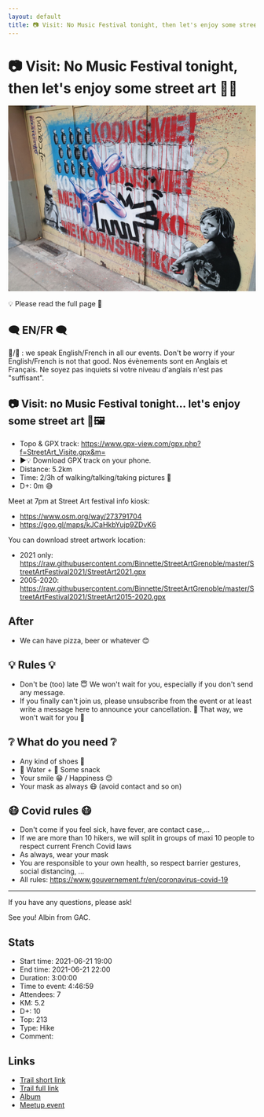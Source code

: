 ```yaml
---
layout: default
title: 📷 Visit: No Music Festival tonight, then let's enjoy some street art 🎨✨
---
```


# 📷 Visit: No Music Festival tonight, then let's enjoy some street art 🎨✨

![2021-06-21](../img/orig/2021-06-21.jpg)

💡 Please read the full page 💜

##  🗨️ EN/FR 🗨️ 
🦅/🐓 : we speak English/French in all our events. Don't be worry if your English/French is not that good. Nos évènements sont en Anglais et Français. Ne soyez pas inquiets si votre niveau d'anglais n'est pas "suffisant".

##  📷 Visit: no Music Festival tonight... let's enjoy some street art 🎨🖼 
* Topo & GPX track: https://www.gpx-view.com/gpx.php?f=StreetArt_Visite.gpx&m=
* ▶💡 Download GPX track on your phone.
* Distance: 5.2km
* Time: 2/3h of walking/talking/taking pictures 📸
* D+: 0m 😅

Meet at 7pm at Street Art festival info kiosk:
- https://www.osm.org/way/273791704
- https://goo.gl/maps/kJCaHkbYujp9ZDvK6

You can download street artwork location:
- 2021 only: https://raw.githubusercontent.com/Binnette/StreetArtGrenoble/master/StreetArtFestival2021/StreetArt2021.gpx
- 2005-2020: https://raw.githubusercontent.com/Binnette/StreetArtGrenoble/master/StreetArtFestival2021/StreetArt2015-2020.gpx

##  After 
- We can have pizza, beer or whatever 😊

##  💡 Rules 💡 
- Don't be (too) late 😇 We won't wait for you, especially if you don't send any message.
- If you finally can't join us, please unsubscribe from the event or at least write a message here to announce your cancellation. 💜 That way, we won't wait for you 💜

##  ❔ What do you need ❔ 
- Any kind of shoes 🥾
- 🧃 Water + 🍫 Some snack
- Your smile 😁 / Happiness 😊
- Your mask as always 😷 (avoid contact and so on)

##  😷 Covid rules 😷 
- Don't come if you feel sick, have fever, are contact case,...
- If we are more than 10 hikers, we will split in groups of maxi 10 people to respect current French Covid laws
- As always, wear your mask
- You are responsible to your own health, so respect barrier gestures, social distancing, ...
- All rules: https://www.gouvernement.fr/en/coronavirus-covid-19

-----------------------
If you have any questions, please ask!

See you! Albin from GAC.

## Stats

- Start time: 2021-06-21 19:00
- End time: 2021-06-21 22:00
- Duration: 3:00:00
- Time to event: 4:46:59
- Attendees: 7
- KM: 5.2
- D+: 10
- Top: 213
- Type: Hike
- Comment: 

## Links

- [Trail short link](https://s.42l.fr/6Qt5ORwX)
- [Trail full link]()
- [Album](https://binnette.github.io/GacImg2021/2021-06-21-📷-Visit-No-Music-Festival-tonight,-then-lets-enjoy-some-street-art-🎨✨.html)
- [Meetup event](https://www.meetup.com/grenoble-adventure-club-english-french/events/278974564/)
